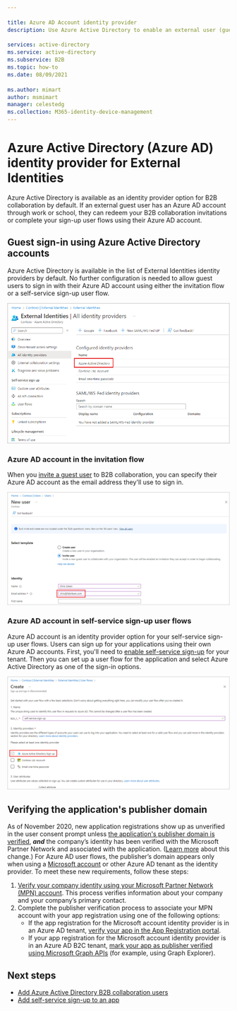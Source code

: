 ```yaml
---

title: Azure AD Account identity provider
description: Use Azure Active Directory to enable an external user (guest) to sign in to your Azure AD apps with their Azure AD work account.

services: active-directory
ms.service: active-directory
ms.subservice: B2B
ms.topic: how-to
ms.date: 08/09/2021

ms.author: mimart
author: msmimart
manager: celestedg
ms.collection: M365-identity-device-management
---
```


# Azure Active Directory (Azure AD) identity provider for External Identities

Azure Active Directory is available as an identity provider option for B2B collaboration by default. If an external guest user has an Azure AD account through work or school, they can redeem your B2B collaboration invitations or complete your sign-up user flows using their Azure AD account.

## Guest sign-in using Azure Active Directory accounts

Azure Active Directory is available in the list of External Identities identity providers by default. No further configuration is needed to allow guest users to sign in with their Azure AD account using either the invitation flow or a self-service sign-up user flow.

![Azure AD account in the identity providers list](media/azure-ad-account/azure-ad-account-identity-provider-new.png)

### Azure AD account in the invitation flow

When you [invite a guest user](add-users-administrator.md) to B2B collaboration, you can specify their Azure AD account as the email address they'll use to sign in.

![Invite using a Azure AD account](media/azure-ad-account/azure-ad-account-invite-new.png)

### Azure AD account in self-service sign-up user flows

Azure AD account is an identity provider option for your self-service sign-up user flows. Users can sign up for your applications using their own Azure AD accounts. First, you'll need to [enable self-service sign-up](self-service-sign-up-user-flow.md) for your tenant. Then you can set up a user flow for the application and select Azure Active Directory as one of the sign-in options.

![Azure AD account in a self-service sign-up user flow](media/azure-ad-account/azure-ad-account-user-flow-new.png)

## Verifying the application's publisher domain
As of November 2020, new application registrations show up as unverified in the user consent prompt unless [the application's publisher domain is verified](../develop/howto-configure-publisher-domain.md), ***and*** the company’s identity has been verified with the Microsoft Partner Network and associated with the application. ([Learn more](../develop/publisher-verification-overview.md) about this change.) For Azure AD user flows, the publisher’s domain appears only when using a [Microsoft account](microsoft-account.md) or other Azure AD tenant as the identity provider. To meet these new requirements, follow these steps:

1. [Verify your company identity using your Microsoft Partner Network (MPN) account](/partner-center/verification-responses). This process verifies information about your company and your company’s primary contact.
1. Complete the publisher verification process to associate your MPN account with your app registration using one of the following options:
   - If the app registration for the Microsoft account identity provider is in an Azure AD tenant, [verify your app in the App Registration portal](../develop/mark-app-as-publisher-verified.md).
   - If your app registration for the Microsoft account identity provider is in an Azure AD B2C tenant, [mark your app as publisher verified using Microsoft Graph APIs](../develop/troubleshoot-publisher-verification.md#making-microsoft-graph-api-calls) (for example, using Graph Explorer).

## Next steps

- [Add Azure Active Directory B2B collaboration users](add-users-administrator.md)
- [Add self-service sign-up to an app](self-service-sign-up-user-flow.md)
